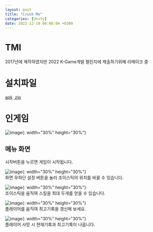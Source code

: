 ```yaml
---
layout: post
title: "Crush Me"
categories: [Unity]
date: 2022-12-10 00:00:04 +0300
---
```


# TMI
2017년에 제작하였지만 2022 K-Game개발 챌린지에 제출하기위해 리메이크 중

# 설치파일
<a href = "/assets/download/CrushMe.apk"> apk</a>&nbsp;<a href = "/assets/download/CrushMe.zip"> zip</a>

# 인게임
![image](/assets/img/CrushMe/main.jpg){: width="30%" height="30%"}<br>
## 메뉴 화면
시작버튼을 누르면 게임이 시작됩니다.<br>

![image](/assets/img/CrushMe/setup.jpg){: width="30%" height="30%"}<br>
화면 우하단 설정 버튼을 눌러 조이스틱의 위치를 바꿀 수 있습니다.

![image](/assets/img/CrushMe/skill.jpg){: width="30%" height="30%"}<br>
조이스틱을 움직여 스킬을 최대 두개를 얻을 수 있습니다.

![image](/assets/img/CrushMe/ingame.jpg){: width="30%" height="30%"}<br>
플레이어를 움직여 최고기록을 갱신해 보세요.

![image](/assets/img/CrushMe/result.jpg){: width="30%" height="30%"}<br>
플레이어 사망 시 현재기록과 최고기록이 나옵니다.